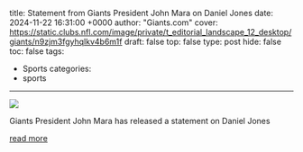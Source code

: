 title: Statement from Giants President John Mara on Daniel Jones
date: 2024-11-22 16:31:00 +0000
author: "Giants.com"
cover: https://static.clubs.nfl.com/image/private/t_editorial_landscape_12_desktop/giants/n9zjm3fgyhqlkv4b6m1f
draft: false
top: false
type: post
hide: false
toc: false
tags:
  - Sports
categories:
  - sports
---

![](https://static.clubs.nfl.com/image/private/t_editorial_landscape_12_desktop/giants/n9zjm3fgyhqlkv4b6m1f)

Giants President John Mara has released a statement on Daniel Jones

[read more](https://www.giants.com/news/statement-from-giants-president-john-mara-on-daniel-jones)
